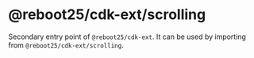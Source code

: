 # @reboot25/cdk-ext/scrolling

Secondary entry point of `@reboot25/cdk-ext`. It can be used by importing from `@reboot25/cdk-ext/scrolling`.
